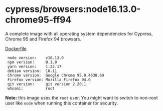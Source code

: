 # cypress/browsers:node16.13.0-chrome95-ff94

A complete image with all operating system dependencies for Cypress, Chrome
95 and Firefox 94 browsers.

[Dockerfile](Dockerfile)

```text
 node version:    v16.13.0
 npm version:     8.1.0
 yarn version:    1.22.17
 debian version:  10.11 
 Chrome version:  Google Chrome 95.0.4638.69
 Firefox version: Mozilla Firefox 94.0 
 git version:     git version 2.20.1 
 whoami:          root 
```

**Note:** this image uses the `root` user. You might want to switch to non-root
user like `node` when running this container for security.
